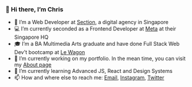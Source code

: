 ### 👋 Hi there, I’m Chris 

<!--
**delimac/delimac** is a ✨ _special_ ✨ repository because its `README.md` (this file) appears on your GitHub profile.

Here are some ideas to get you started:-->

- 👤 I’m a Web Developer at [Section](https://wearesection.com/), a digital agency in Singapore
- 💻 I’m currently seconded as a Frontend Developer at [Meta](https://about.facebook.com/meta/) at their Singapore HQ  
- 🎓 I’m a BA Multimedia Arts graduate and have done Full Stack Web Dev't bootcamp at [Le Wagon](https://www.lewagon.com)
- 🔭 I’m currently working on my portfolio. In the mean time, you can visit my [About page](https://delimac.github.io)
- 🌱 I’m currently learning Advanced JS, React and Design Systems
- 📫 How and where else to reach me: [Email](mailto:delimac@hey.com), [Instagram](https://instagram.com/delimac_), [Twitter](https://twitter.com/delimac)

<!-- - 👯 I’m looking to collaborate on ...
- 💬 Ask me about ...
- 🤔 I’m looking for help with ...
- 😄 Pronouns: ...
- ⚡ Fun fact: ...
-->
